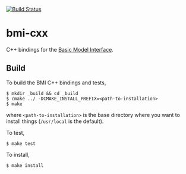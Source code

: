 [![Build Status](https://travis-ci.org/csdms/bmi-cxx.svg?branch=master)](https://travis-ci.org/csdms/bmi-cxx)

# bmi-cxx

C++ bindings for the
[Basic Model Interface](http://csdms.colorado.edu/wiki/BMI_Description).

Build
-----
To build the BMI C++ bindings and tests,

    $ mkdir _build && cd _build
    $ cmake ../ -DCMAKE_INSTALL_PREFIX=<path-to-installation>
    $ make

where `<path-to-installation>` is the base directory where you want
to install things (`/usr/local` is the default).

To test,

    $ make test

To install,

    $ make install
